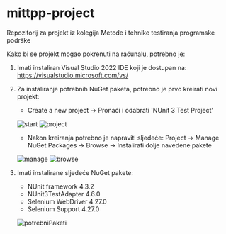 # mittpp-project
Repozitorij za projekt iz kolegija Metode i tehnike testiranja programske podrške

Kako bi se projekt mogao pokrenuti na računalu, potrebno je:
1. Imati instaliran Visual Studio 2022 IDE koji je dostupan na: https://visualstudio.microsoft.com/vs/
2. Za instaliranje potrebnih NuGet paketa, potrebno je prvo kreirati novi projekt:
   * Create a new project -> Pronaći i odabrati 'NUnit 3 Test Project'
    
   ![start](https://github.com/user-attachments/assets/bea95d7f-551e-40ed-9fe0-cb5b9df0cd4b)
   ![project](https://github.com/user-attachments/assets/a8c7b108-4e4c-4740-bba8-25c45ab52d69)

   * Nakon kreiranja potrebno je napraviti sljedeće: Project -> Manage NuGet Packages -> Browse -> Instalirati dolje navedene pakete
   
   ![manage](https://github.com/user-attachments/assets/fda826d7-6134-43f0-9209-c40a41d8b7d6)
   ![browse](https://github.com/user-attachments/assets/8e43d5b1-b2db-42c8-a44d-5cea1a101e39)


4. Imati instalirane sljedeće NuGet pakete:
   * NUnit framework 4.3.2
   * NUnit3TestAdapter 4.6.0
   * Selenium WebDriver 4.27.0
   * Selenium Support 4.27.0
   
   ![potrebniPaketi](https://github.com/user-attachments/assets/1f076079-6ee3-4fca-ade0-bf0100fd13d1)
